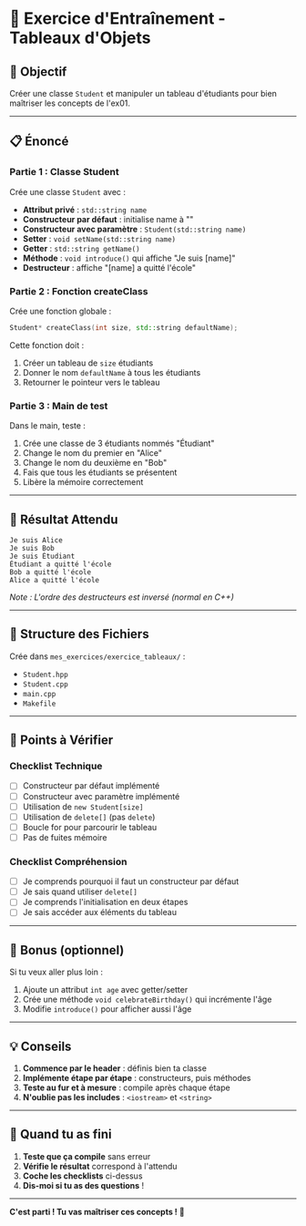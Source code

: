 # 🎯 Exercice d'Entraînement - Tableaux d'Objets

## 🎯 **Objectif**
Créer une classe `Student` et manipuler un tableau d'étudiants pour bien maîtriser les concepts de l'ex01.

---

## 📋 **Énoncé**

### **Partie 1 : Classe Student**
Crée une classe `Student` avec :
- **Attribut privé** : `std::string name`
- **Constructeur par défaut** : initialise name à ""
- **Constructeur avec paramètre** : `Student(std::string name)`
- **Setter** : `void setName(std::string name)`
- **Getter** : `std::string getName()`
- **Méthode** : `void introduce()` qui affiche "Je suis [name]"
- **Destructeur** : affiche "[name] a quitté l'école"

### **Partie 2 : Fonction createClass**
Crée une fonction globale :
```cpp
Student* createClass(int size, std::string defaultName);
```

Cette fonction doit :
1. Créer un tableau de `size` étudiants
2. Donner le nom `defaultName` à tous les étudiants
3. Retourner le pointeur vers le tableau

### **Partie 3 : Main de test**
Dans le main, teste :
1. Crée une classe de 3 étudiants nommés "Étudiant"
2. Change le nom du premier en "Alice"
3. Change le nom du deuxième en "Bob"
4. Fais que tous les étudiants se présentent
5. Libère la mémoire correctement

---

## 🎯 **Résultat Attendu**
```
Je suis Alice
Je suis Bob
Je suis Étudiant
Étudiant a quitté l'école
Bob a quitté l'école
Alice a quitté l'école
```
*Note : L'ordre des destructeurs est inversé (normal en C++)*

---

## 📁 **Structure des Fichiers**
Crée dans `mes_exercices/exercice_tableaux/` :
- `Student.hpp`
- `Student.cpp`
- `main.cpp`
- `Makefile`

---

## 🎯 **Points à Vérifier**

### **Checklist Technique**
- [ ] Constructeur par défaut implémenté
- [ ] Constructeur avec paramètre implémenté
- [ ] Utilisation de `new Student[size]`
- [ ] Utilisation de `delete[]` (pas `delete`)
- [ ] Boucle for pour parcourir le tableau
- [ ] Pas de fuites mémoire

### **Checklist Compréhension**
- [ ] Je comprends pourquoi il faut un constructeur par défaut
- [ ] Je sais quand utiliser `delete[]`
- [ ] Je comprends l'initialisation en deux étapes
- [ ] Je sais accéder aux éléments du tableau

---

## 🚀 **Bonus (optionnel)**

Si tu veux aller plus loin :
1. Ajoute un attribut `int age` avec getter/setter
2. Crée une méthode `void celebrateBirthday()` qui incrémente l'âge
3. Modifie `introduce()` pour afficher aussi l'âge

---

## 💡 **Conseils**

1. **Commence par le header** : définis bien ta classe
2. **Implémente étape par étape** : constructeurs, puis méthodes
3. **Teste au fur et à mesure** : compile après chaque étape
4. **N'oublie pas les includes** : `<iostream>` et `<string>`

---

## 🎯 **Quand tu as fini**

1. **Teste que ça compile** sans erreur
2. **Vérifie le résultat** correspond à l'attendu
3. **Coche les checklists** ci-dessus
4. **Dis-moi si tu as des questions** !

---

**C'est parti ! Tu vas maîtriser ces concepts ! 💪** 